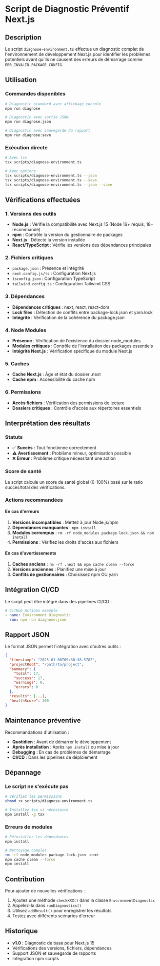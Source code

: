 # Script de Diagnostic Préventif Next.js

## Description

Le script `diagnose-environment.ts` effectue un diagnostic complet de l'environnement de développement Next.js pour identifier les problèmes potentiels avant qu'ils ne causent des erreurs de démarrage comme `ERR_INVALID_PACKAGE_CONFIG`.

## Utilisation

### Commandes disponibles

```bash
# Diagnostic standard avec affichage console
npm run diagnose

# Diagnostic avec sortie JSON
npm run diagnose:json

# Diagnostic avec sauvegarde du rapport
npm run diagnose:save
```

### Exécution directe

```bash
# Avec tsx
tsx scripts/diagnose-environment.ts

# Avec options
tsx scripts/diagnose-environment.ts --json
tsx scripts/diagnose-environment.ts --save
tsx scripts/diagnose-environment.ts --json --save
```

## Vérifications effectuées

### 1. Versions des outils
- **Node.js** : Vérifie la compatibilité avec Next.js 15 (Node 16+ requis, 18+ recommandé)
- **npm** : Contrôle la version du gestionnaire de packages
- **Next.js** : Détecte la version installée
- **React/TypeScript** : Vérifie les versions des dépendances principales

### 2. Fichiers critiques
- `package.json` : Présence et intégrité
- `next.config.js/ts` : Configuration Next.js
- `tsconfig.json` : Configuration TypeScript
- `tailwind.config.ts` : Configuration Tailwind CSS

### 3. Dépendances
- **Dépendances critiques** : next, react, react-dom
- **Lock files** : Détection de conflits entre package-lock.json et yarn.lock
- **Intégrité** : Vérification de la cohérence du package.json

### 4. Node Modules
- **Présence** : Vérification de l'existence du dossier node_modules
- **Modules critiques** : Contrôle de l'installation des packages essentiels
- **Intégrité Next.js** : Vérification spécifique du module Next.js

### 5. Caches
- **Cache Next.js** : Âge et état du dossier .next
- **Cache npm** : Accessibilité du cache npm

### 6. Permissions
- **Accès fichiers** : Vérification des permissions de lecture
- **Dossiers critiques** : Contrôle d'accès aux répertoires essentiels

## Interprétation des résultats

### Statuts
- ✅ **Succès** : Tout fonctionne correctement
- ⚠️ **Avertissement** : Problème mineur, optimisation possible
- ❌ **Erreur** : Problème critique nécessitant une action

### Score de santé
Le script calcule un score de santé global (0-100%) basé sur le ratio succès/total des vérifications.

### Actions recommandées

#### En cas d'erreurs
1. **Versions incompatibles** : Mettez à jour Node.js/npm
2. **Dépendances manquantes** : `npm install`
3. **Modules corrompus** : `rm -rf node_modules package-lock.json && npm install`
4. **Permissions** : Vérifiez les droits d'accès aux fichiers

#### En cas d'avertissements
1. **Caches anciens** : `rm -rf .next && npm cache clean --force`
2. **Versions anciennes** : Planifiez une mise à jour
3. **Conflits de gestionnaires** : Choisissez npm OU yarn

## Intégration CI/CD

Le script peut être intégré dans des pipelines CI/CD :

```yaml
# GitHub Actions exemple
- name: Environment Diagnostic
  run: npm run diagnose:json
```

## Rapport JSON

Le format JSON permet l'intégration avec d'autres outils :

```json
{
  "timestamp": "2025-01-06T09:38:38.578Z",
  "projectRoot": "/path/to/project",
  "summary": {
    "total": 17,
    "success": 17,
    "warnings": 0,
    "errors": 0
  },
  "results": [...],
  "healthScore": 100
}
```

## Maintenance préventive

Recommandations d'utilisation :

- **Quotidien** : Avant de démarrer le développement
- **Après installation** : Après `npm install` ou mise à jour
- **Debugging** : En cas de problèmes de démarrage
- **CI/CD** : Dans les pipelines de déploiement

## Dépannage

### Le script ne s'exécute pas
```bash
# Vérifiez les permissions
chmod +x scripts/diagnose-environment.ts

# Installez tsx si nécessaire
npm install -g tsx
```

### Erreurs de modules
```bash
# Réinstallez les dépendances
npm install

# Nettoyage complet
rm -rf node_modules package-lock.json .next
npm cache clean --force
npm install
```

## Contribution

Pour ajouter de nouvelles vérifications :

1. Ajoutez une méthode `checkXXX()` dans la classe `EnvironmentDiagnostic`
2. Appelez-la dans `runDiagnostics()`
3. Utilisez `addResult()` pour enregistrer les résultats
4. Testez avec différents scénarios d'erreur

## Historique

- **v1.0** : Diagnostic de base pour Next.js 15
- Vérifications des versions, fichiers, dépendances
- Support JSON et sauvegarde de rapports
- Intégration npm scripts